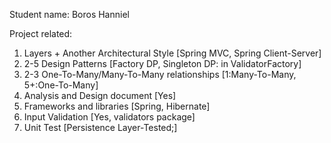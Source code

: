 Student name: Boros Hanniel


Project related:

1. Layers + Another Architectural Style [Spring MVC, Spring Client-Server]
2. 2-5 Design Patterns [Factory DP, Singleton DP: in ValidatorFactory]
3. 2-3 One-To-Many/Many-To-Many relationships [1:Many-To-Many, 5+:One-To-Many]
4. Analysis and Design document [Yes]
5. Frameworks and libraries [Spring, Hibernate]
6. Input Validation [Yes, validators package]
7. Unit Test [Persistence Layer-Tested;]